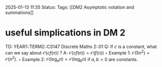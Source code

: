 2025-01-13 11:35
Status: 
Tags: [[DM2 Asymptotic notation and summations]]
# useful simplications in DM 2

TD: YEAR1::TERM2::CS147 Discrete Maths 2::01 
Q: If $c$ is a constant, what can we say about $\mathcal O(cf(n))$
?
A: $\mathcal O(cf(n)) = \mathcal O(f(n))$
◦ Example 1: $\mathcal O(5n^2 ) = \mathcal O(n^2 )$.
◦ Example 2: $\mathcal O(\log_a n) =\mathcal O(\log_b n)$ if $a, b > 0$ are constants.
<!--ID: 1736770745519-->
